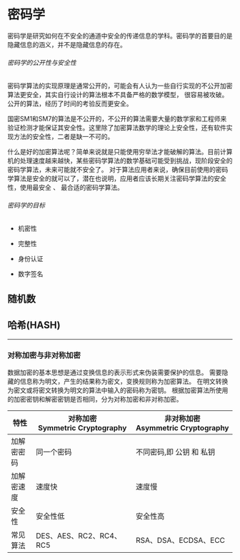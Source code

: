 # 密码学

密码学是研究如何在不安全的通道中安全的传递信息的学科。密码学的首要目的是隐藏信息的涵义，并不是隐藏信息的存在。

###### 密码学的公开性与安全性

密码学算法的实现原理是通常公开的，可能会有人认为一些自行实现的不公开加密算法更安全，其实自行设计的算法根本不具备严格的数学模型， 很容易被攻破。公开的算法，经历了时间的考验反而更安全。

国密SM1和SM7的算法是不公开的，不公开的算法需要大量的数学家和工程师来验证检测才能保证其安全性。这里除了加密算法数学的理论上安全性，还有软件实现方法的安全性，二者是缺一不可的。

什么是好的加密算法呢？简单来说就是只能使用穷举法才能破解的算法。目前计算机的处理速度越来越快，某些密码学算法的数学基础可能受到挑战，现阶段安全的密码学算法，未来可能就不安全了。 对于算法应用者来说，确保目前使用的密码学算法是安全的就可以了，潜在也说明，应用者应该长期关注密码学算法的安全性，使用最安全 、 最合适的密码学算法。

###### 密码学的目标

- 机密性

- 完整性

- 身份认证

- 数字签名

## 随机数

## 哈希(HASH)

---

### 对称加密与非对称加密

数据加密的基本思想是通过变换信息的表示形式来伪装需要保护的信息。
需要隐藏的信息称为明文，产生的结果称为密文，变换规则称为加密算法。
在明文转换为密文或将密文转换为明文的算法中输入的密码称为密钥。
根据加密算法所使用的加密密钥和解密密钥是否相同，分为对称加密和非对称加密。

| 特性    | 对称加密<br>Symmetric Cryptography | 非对称加密<br>Asymmetric Cryptography |
| ----- | ------------------------------ | -------------------------------- |
| 加解密密码 | 同一个密码                          | 不同密码,即 公钥 和 私钥                   |
| 加解密速度 | 速度快                            | 速度慢                              |
| 安全性   | 安全性低                           | 安全性高                             |
| 常见算法  | DES、AES、RC2、RC4、RC5            | RSA、DSA、ECDSA、ECC                |
